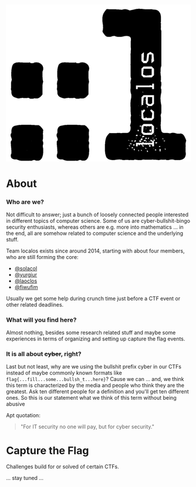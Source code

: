 <picture>
  <source media="(prefers-color-scheme: dark)" srcset="https://github.com/localos/.github/blob/main/images/logo_light.png?raw=true">
  <source media="(prefers-color-scheme: light)" srcset="https://github.com/localos/.github/blob/main/images/logo_dark.png?raw=true">
  <img alt="localos logo" src="https://github.com/localos/.github/blob/main/images/logo_dark.png?raw=true">
</picture>

# About 

### Who are we?
Not difficult to answer; just a bunch of loosely connected people interested in different topics of computer science. Some of us are cyber-bullshit-bingo security enthusiasts, whereas others are e.g. more into mathematics ... in the end, all are somehow related to computer science and the underlying stuff.

Team localos exists since around 2014, starting with about four members, who are still forming the core:

- [@solacol](https://github.com/solacol)
- [@yurgiur](https://github.com/yurgiur)
- [@laoclos](https://github.com/laoclos)
- [@fiwufim](https://github.com/fiwufim)

Usually we get some help during crunch time just before a CTF event or other related deadlines.

### What will you find here?
Almost nothing, besides some research related stuff and maybe some experiences in terms of organizing and setting up capture the flag events.

### It is all about ~~cyber~~, right?
Last but not least, why are we using the bullshit prefix cyber in our CTFs instead of maybe commonly known formats like `flag{...fill...some...bullsh_t...here}`? Cause we can ... and, we think this term is characterized by the media and people who think they are the greatest. Ask ten different people for a definition and you'll get ten different ones.
So this is our statement what we think of this term without being abusive

Apt quotation:
> 
> "For IT security no one will pay, but for cyber security."
> 

# Capture the Flag
Challenges build for or solved of certain CTFs.

... stay tuned ...
